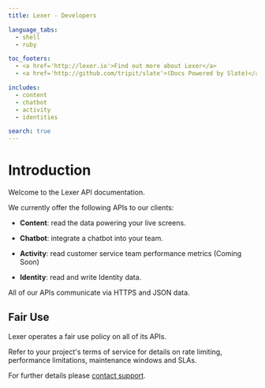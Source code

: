 ```yaml
---
title: Lexer - Developers

language_tabs:
  - shell
  - ruby

toc_footers:
  - <a href='http://lexer.io'>Find out more about Lexer</a>
  - <a href='http://github.com/tripit/slate'>(Docs Powered by Slate)</a>

includes:
  - content
  - chatbot
  - activity
  - identities

search: true
---
```


# Introduction

Welcome to the Lexer API documentation.

We currently offer the following APIs to our clients:

- **Content**: read the data powering your live screens.

- **Chatbot**: integrate a chatbot into your team.

- **Activity**: read customer service team performance metrics (Coming Soon)

- **Identity**: read and write Identity data.

All of our APIs communicate via HTTPS and JSON data.


## Fair Use

Lexer operates a fair use policy on all of its APIs.

Refer to your project's terms of service for details on rate limiting, performance limitations, maintenance windows and SLAs.

For further details please [contact support](mailto:support@lexer.io).



